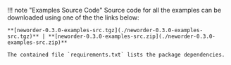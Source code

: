 !!! note "Examples Source Code"
    Source code for all the examples can be downloaded using one of the the links below:

    **[neworder-0.3.0-examples-src.tgz](./neworder-0.3.0-examples-src.tgz)** | **[neworder-0.3.0-examples-src.zip](./neworder-0.3.0-examples-src.zip)**

    The contained file `requirements.txt` lists the package dependencies.
